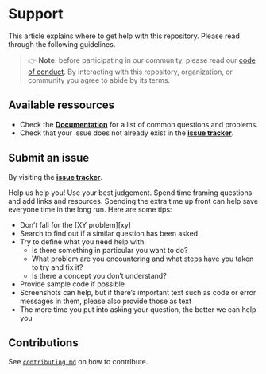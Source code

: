 # Support

This article explains where to get help with this repository.
Please read through the following guidelines.

> 👉 **Note**: before participating in our community, please read our
> [code of conduct][conduct].
> By interacting with this repository, organization, or community you agree to
> abide by its terms.

## Available ressources

- Check the **[Documentation][documentation]** for a list of common questions and problems.
- Check that your issue does not already exist in the **[issue tracker][issues]**.

## Submit an issue

By visiting the **[issue tracker][issues]**.

Help us help you!
Use your best judgement.
Spend time framing questions and add links and resources.
Spending the extra time up front can help save everyone time in the long run.
Here are some tips:

- Don’t fall for the [XY problem][xy]
- Search to find out if a similar question has been asked
- Try to define what you need help with:
  - Is there something in particular you want to do?
  - What problem are you encountering and what steps have you taken to try and fix it?
  - Is there a concept you don’t understand?
- Provide sample code if possible
- Screenshots can help, but if there’s important text such as code or error messages in them, please also provide those as text
- The more time you put into asking your question, the better we can help you

## Contributions

See [`contributing.md`][contributing] on how to contribute.

<!-- Definitions -->

[conduct]: https://github.com/JV-conseil-Internet-Consulting/django-azure-active-directory-signin/blob/main/CODE_OF_CONDUCT.md

[contributing]: https://github.com/JV-conseil-Internet-Consulting/django-azure-active-directory-signin/blob/main/CONTRIBUTING.md

[documentation]: https://jv-conseil-internet-consulting.github.io/django-azure-active-directory-signin/

[issues]: https://github.com/JV-conseil-Internet-Consulting/django-azure-active-directory-signin/issues
